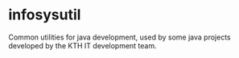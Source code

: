 # infosysutil
Common utilities for java development, used by some java projects
developed by the KTH IT development team.
